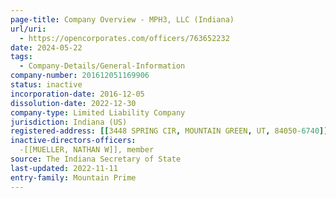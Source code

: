 ```yaml
---
page-title: Company Overview - MPH3, LLC (Indiana)
url/uri:
  - https://opencorporates.com/officers/763652232
date: 2024-05-22
tags:
  - Company-Details/General-Information
company-number: 201612051169906
status: inactive
incorporation-date: 2016-12-05
dissolution-date: 2022-12-30
company-type: Limited Liability Company
jurisdiction: Indiana (US)
registered-address: [[3448 SPRING CIR, MOUNTAIN GREEN, UT, 84050-6740]]
inactive-directors-officers:
  -[[MUELLER, NATHAN W]], member
source: The Indiana Secretary of State
last-updated: 2022-11-11
entry-family: Mountain Prime
---
```

